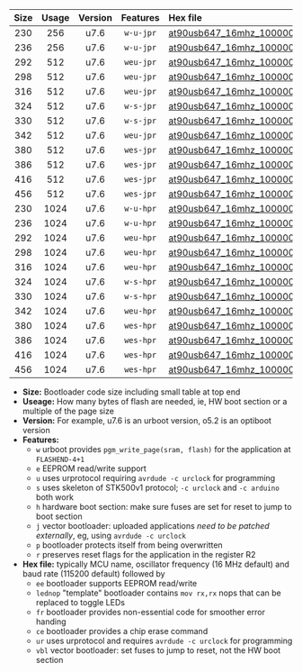 |Size|Usage|Version|Features|Hex file|
|:-:|:-:|:-:|:-:|:--|
|230|256|u7.6|`w-u-jpr`|[at90usb647_16mhz_1000000bps_ur_vbl.hex](https://raw.githubusercontent.com/stefanrueger/urboot/main/at90usb647_16mhz_1000000bps_ur_vbl.hex)|
|236|256|u7.6|`w-u-jpr`|[at90usb647_16mhz_1000000bps_lednop_ur_vbl.hex](https://raw.githubusercontent.com/stefanrueger/urboot/main/at90usb647_16mhz_1000000bps_lednop_ur_vbl.hex)|
|292|512|u7.6|`weu-jpr`|[at90usb647_16mhz_1000000bps_ee_ur_vbl.hex](https://raw.githubusercontent.com/stefanrueger/urboot/main/at90usb647_16mhz_1000000bps_ee_ur_vbl.hex)|
|298|512|u7.6|`weu-jpr`|[at90usb647_16mhz_1000000bps_ee_lednop_ur_vbl.hex](https://raw.githubusercontent.com/stefanrueger/urboot/main/at90usb647_16mhz_1000000bps_ee_lednop_ur_vbl.hex)|
|316|512|u7.6|`weu-jpr`|[at90usb647_16mhz_1000000bps_ee_lednop_fr_ur_vbl.hex](https://raw.githubusercontent.com/stefanrueger/urboot/main/at90usb647_16mhz_1000000bps_ee_lednop_fr_ur_vbl.hex)|
|324|512|u7.6|`w-s-jpr`|[at90usb647_16mhz_1000000bps_vbl.hex](https://raw.githubusercontent.com/stefanrueger/urboot/main/at90usb647_16mhz_1000000bps_vbl.hex)|
|330|512|u7.6|`w-s-jpr`|[at90usb647_16mhz_1000000bps_lednop_vbl.hex](https://raw.githubusercontent.com/stefanrueger/urboot/main/at90usb647_16mhz_1000000bps_lednop_vbl.hex)|
|342|512|u7.6|`weu-jpr`|[at90usb647_16mhz_1000000bps_ee_lednop_fr_ce_ur_vbl.hex](https://raw.githubusercontent.com/stefanrueger/urboot/main/at90usb647_16mhz_1000000bps_ee_lednop_fr_ce_ur_vbl.hex)|
|380|512|u7.6|`wes-jpr`|[at90usb647_16mhz_1000000bps_ee_vbl.hex](https://raw.githubusercontent.com/stefanrueger/urboot/main/at90usb647_16mhz_1000000bps_ee_vbl.hex)|
|386|512|u7.6|`wes-jpr`|[at90usb647_16mhz_1000000bps_ee_lednop_vbl.hex](https://raw.githubusercontent.com/stefanrueger/urboot/main/at90usb647_16mhz_1000000bps_ee_lednop_vbl.hex)|
|416|512|u7.6|`wes-jpr`|[at90usb647_16mhz_1000000bps_ee_lednop_fr_vbl.hex](https://raw.githubusercontent.com/stefanrueger/urboot/main/at90usb647_16mhz_1000000bps_ee_lednop_fr_vbl.hex)|
|456|512|u7.6|`wes-jpr`|[at90usb647_16mhz_1000000bps_ee_lednop_fr_ce_vbl.hex](https://raw.githubusercontent.com/stefanrueger/urboot/main/at90usb647_16mhz_1000000bps_ee_lednop_fr_ce_vbl.hex)|
|230|1024|u7.6|`w-u-hpr`|[at90usb647_16mhz_1000000bps_ur.hex](https://raw.githubusercontent.com/stefanrueger/urboot/main/at90usb647_16mhz_1000000bps_ur.hex)|
|236|1024|u7.6|`w-u-hpr`|[at90usb647_16mhz_1000000bps_lednop_ur.hex](https://raw.githubusercontent.com/stefanrueger/urboot/main/at90usb647_16mhz_1000000bps_lednop_ur.hex)|
|292|1024|u7.6|`weu-hpr`|[at90usb647_16mhz_1000000bps_ee_ur.hex](https://raw.githubusercontent.com/stefanrueger/urboot/main/at90usb647_16mhz_1000000bps_ee_ur.hex)|
|298|1024|u7.6|`weu-hpr`|[at90usb647_16mhz_1000000bps_ee_lednop_ur.hex](https://raw.githubusercontent.com/stefanrueger/urboot/main/at90usb647_16mhz_1000000bps_ee_lednop_ur.hex)|
|316|1024|u7.6|`weu-hpr`|[at90usb647_16mhz_1000000bps_ee_lednop_fr_ur.hex](https://raw.githubusercontent.com/stefanrueger/urboot/main/at90usb647_16mhz_1000000bps_ee_lednop_fr_ur.hex)|
|324|1024|u7.6|`w-s-hpr`|[at90usb647_16mhz_1000000bps.hex](https://raw.githubusercontent.com/stefanrueger/urboot/main/at90usb647_16mhz_1000000bps.hex)|
|330|1024|u7.6|`w-s-hpr`|[at90usb647_16mhz_1000000bps_lednop.hex](https://raw.githubusercontent.com/stefanrueger/urboot/main/at90usb647_16mhz_1000000bps_lednop.hex)|
|342|1024|u7.6|`weu-hpr`|[at90usb647_16mhz_1000000bps_ee_lednop_fr_ce_ur.hex](https://raw.githubusercontent.com/stefanrueger/urboot/main/at90usb647_16mhz_1000000bps_ee_lednop_fr_ce_ur.hex)|
|380|1024|u7.6|`wes-hpr`|[at90usb647_16mhz_1000000bps_ee.hex](https://raw.githubusercontent.com/stefanrueger/urboot/main/at90usb647_16mhz_1000000bps_ee.hex)|
|386|1024|u7.6|`wes-hpr`|[at90usb647_16mhz_1000000bps_ee_lednop.hex](https://raw.githubusercontent.com/stefanrueger/urboot/main/at90usb647_16mhz_1000000bps_ee_lednop.hex)|
|416|1024|u7.6|`wes-hpr`|[at90usb647_16mhz_1000000bps_ee_lednop_fr.hex](https://raw.githubusercontent.com/stefanrueger/urboot/main/at90usb647_16mhz_1000000bps_ee_lednop_fr.hex)|
|456|1024|u7.6|`wes-hpr`|[at90usb647_16mhz_1000000bps_ee_lednop_fr_ce.hex](https://raw.githubusercontent.com/stefanrueger/urboot/main/at90usb647_16mhz_1000000bps_ee_lednop_fr_ce.hex)|

- **Size:** Bootloader code size including small table at top end
- **Useage:** How many bytes of flash are needed, ie, HW boot section or a multiple of the page size
- **Version:** For example, u7.6 is an urboot version, o5.2 is an optiboot version
- **Features:**
  + `w` urboot provides `pgm_write_page(sram, flash)` for the application at `FLASHEND-4+1`
  + `e` EEPROM read/write support
  + `u` uses urprotocol requiring `avrdude -c urclock` for programming
  + `s` uses skeleton of STK500v1 protocol; `-c urclock` and `-c arduino` both work
  + `h` hardware boot section: make sure fuses are set for reset to jump to boot section
  + `j` vector bootloader: uploaded applications *need to be patched externally*, eg, using `avrdude -c urclock`
  + `p` bootloader protects itself from being overwritten
  + `r` preserves reset flags for the application in the register R2
- **Hex file:** typically MCU name, oscillator frequency (16 MHz default) and baud rate (115200 default) followed by
  + `ee` bootloader supports EEPROM read/write
  + `lednop` "template" bootloader contains `mov rx,rx` nops that can be replaced to toggle LEDs
  + `fr` bootloader provides non-essential code for smoother error handing
  + `ce` bootloader provides a chip erase command
  + `ur` uses urprotocol and requires `avrdude -c urclock` for programming
  + `vbl` vector bootloader: set fuses to jump to reset, not the HW boot section

